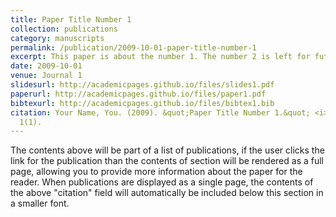 ```yaml
---
title: Paper Title Number 1
collection: publications
category: manuscripts
permalink: /publication/2009-10-01-paper-title-number-1
excerpt: This paper is about the number 1. The number 2 is left for future work.
date: 2009-10-01
venue: Journal 1
slidesurl: http://academicpages.github.io/files/slides1.pdf
paperurl: http://academicpages.github.io/files/paper1.pdf
bibtexurl: http://academicpages.github.io/files/bibtex1.bib
citation: Your Name, You. (2009). &quot;Paper Title Number 1.&quot; <i>Journal 1</i>.
  1(1).
---
```

The contents above will be part of a list of publications, if the user clicks the link for the publication than the contents of section will be rendered as a full page, allowing you to provide more information about the paper for the reader. When publications are displayed as a single page, the contents of the above "citation" field will automatically be included below this section in a smaller font.
